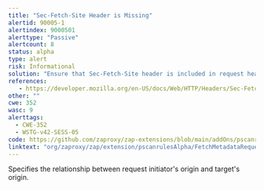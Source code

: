 ```yaml
---
title: "Sec-Fetch-Site Header is Missing"
alertid: 90005-1
alertindex: 9000501
alerttype: "Passive"
alertcount: 8
status: alpha
type: alert
risk: Informational
solution: "Ensure that Sec-Fetch-Site header is included in request headers."
references:
   - https://developer.mozilla.org/en-US/docs/Web/HTTP/Headers/Sec-Fetch-Site
other: ""
cwe: 352
wasc: 9
alerttags: 
  - CWE-352
  - WSTG-v42-SESS-05
code: https://github.com/zaproxy/zap-extensions/blob/main/addOns/pscanrulesAlpha/src/main/java/org/zaproxy/zap/extension/pscanrulesAlpha/FetchMetadataRequestHeadersScanRule.java
linktext: "org/zaproxy/zap/extension/pscanrulesAlpha/FetchMetadataRequestHeadersScanRule.java"
---
```

Specifies the relationship between request initiator's origin and target's origin.
